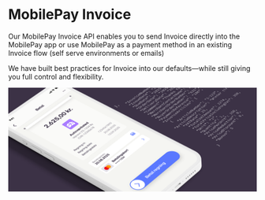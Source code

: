 # MobilePay Invoice

Our MobilePay Invoice API enables you to send Invoice directly into the MobilePay app or use MobilePay as a payment method in an existing Invoice flow (self serve environments or emails)

We have built best practices for Invoice into our defaults—while still giving you full control and flexibility.

![invoice hero](/img/Hero_invoice.png)
